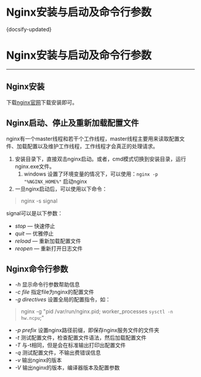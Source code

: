 
# Nginx安装与启动及命令行参数
{docsify-updated}



# Nginx安装与启动及命令行参数
---------
## Nginx安装
下载[nginx官网](http://nginx.org)下载安装即可。

## Nginx启动、停止及重新加载配置文件
nginx有一个master线程和若干个工作线程，master线程主要用来读取配置文件、加载配置以及维护工作线程，工作线程才会真正的处理请求。

1. 安装目录下，直接双击nginx启动。或者，cmd模式切换到安装目录，运行nginx.exe文件。
   1. windows 设置了环境变量的情况下，可以使用：`nginx -p "%NGINX_HOME%"` 启动nginx
2. 一旦nginx启动后，可以使用以下命令：
>nginx -s signal

signal可以是以下参数：

* *stop* — 快速停止
* *quit* — 优雅停止
* *reload* — 重新加载配置文件
* *reopen* — 重新打开日志文件

## Nginx命令行参数

* *-h* 显示命令行参数帮助信息
* *-c file* 指定file为nginx的配置文件
* *-g directives* 设置全局的配置指令，如：

>nginx -g "pid /var/run/nginx.pid; worker_processes `sysctl -n hw.ncpu`;"

* *-p prefix* 设置nginx路径前缀，即保存nginx服务文件的文件夹
* *-t* 测试配置文件，检查配置文件语法，然后加载配置文件
* *-T* 与-t相同，但是会在标准输出打印出配置文件
* *-q* 测试配置文件，不输出费错误信息
* *-v* 输出nginx的版本
* *-V* 输出nginx的版本，编译器版本及配置参数
